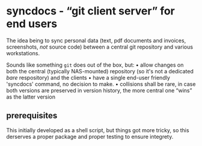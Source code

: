 # syncdocs - “git client server” for end users

The idea being to sync personal data (text, pdf documents and invoices, screenshots, _not_ source code) between a central git repository and various workstations.

Sounds like something `git` does out of the box, but:
• allow changes on both the central (typically NAS-mounted) repository (so it's not a dedicated _bare_ respository) and the clients
• have a single end-user friendly 'syncdocs' command, no decision to make.
  • collisions shall be rare, in case both versions are preserved in version history, the more central one “wins” as the latter version

## prerequisites

This initially developed as a shell script, but things got more tricky, so this derserves a proper package and proper testing to ensure integrety.

